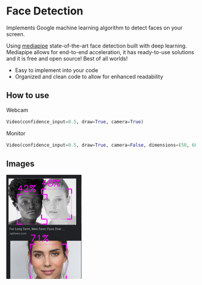 # Face Detection

Implements Google machine learning algorithm to detect faces on your screen.

Using [mediapipe](https://google.github.io/mediapipe/) state-of-the-art face detection built with deep learning.
Mediapipe allows for end-to-end acceleration, it has ready-to-use solutions and it is free and open source! Best of all worlds!


* Easy to implement into your code
* Organized and clean code to allow for enhanced readability 

## How to use

Webcam
```python
Video(confidence_input=0.5, draw=True, camera=True)
```
Monitor
```python
Video(confidence_input=0.5, draw=True, camera=False, dimensions=(50, 60, 500,500))
```

## Images
<img src="images/faces1.png" width="200" >
